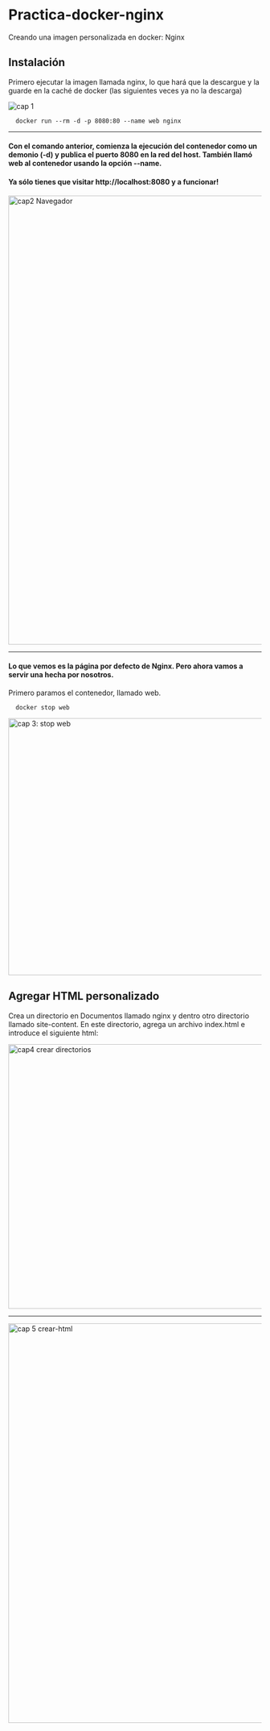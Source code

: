 
# Practica-docker-nginx
Creando una imagen personalizada en docker: Nginx


## Instalación


Primero ejecutar la imagen llamada nginx, lo que hará que la descargue y la guarde en la caché de docker (las siguientes veces ya no la descarga)



![cap 1 ](https://user-images.githubusercontent.com/91556752/157688531-67bc2188-e521-4f5d-ba4a-512409bb0f3d.jpg)

      docker run --rm -d -p 8080:80 --name web nginx
      

---------------

#### Con el comando anterior, comienza la ejecución del contenedor como un demonio (-d) y publica el puerto 8080 en la red del host. También llamó web al contenedor usando la opción --name.

#### Ya sólo tienes que visitar http://localhost:8080 y a funcionar!



<img width="891" alt="cap2 Navegador" src="https://user-images.githubusercontent.com/91556752/157688562-d1edfbcc-e653-4e9d-8296-aba9d6a3c8e5.png">


----------

#### Lo que vemos es la página por defecto de Nginx. Pero ahora vamos a servir una hecha por nosotros.

Primero paramos el contenedor, llamado web.


      docker stop web

<img width="510" alt="cap 3: stop web" src="https://user-images.githubusercontent.com/91556752/157688586-8997203e-2faa-400e-9024-9dc259602d93.png">


## Agregar HTML personalizado




Crea un directorio en Documentos llamado nginx y dentro otro directorio llamado site-content. En este directorio, agrega un archivo index.html e introduce el siguiente html:


<img width="525" alt="cap4 crear directorios" src="https://user-images.githubusercontent.com/91556752/157688636-09a0102a-a26b-4c7e-b895-ff402fbec41e.png">



---------------





<img width="793" alt="cap 5 crear-html" src="https://user-images.githubusercontent.com/91556752/157688686-b2b91149-4542-4f35-b050-8ebf35f3a21d.png">
